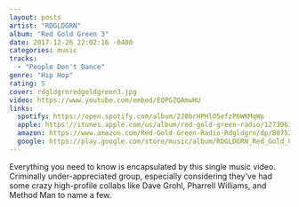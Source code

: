 ```yaml
---
layout: posts
artist: "RDGLDGRN"
album: "Red Gold Green 3"
date: 2017-12-26 22:02:16 -0400
categories: music
tracks:
  - "People Don't Dance"
genre: "Hip Hop"
rating: 5
cover: rdgldgrnredgoldgreen3.jpg
video: https://www.youtube.com/embed/EQPGZQAmwHU
links:
  spotify: https://open.spotify.com/album/2J0brHPHlO5efzP6WKMqWp
  apple: https://itunes.apple.com/us/album/red-gold-green-radio/1273963038
  amazon: https://www.amazon.com/Red-Gold-Green-Radio-Rdgldgrn/dp/B0752F4N6S/
  google: https://play.google.com/store/music/album/RDGLDGRN_Red_Gold_Green_Radio?id=B7lpdtvdx6vrztpth6giiaqhtbe
---
```


Everything you need to know is encapsulated by this single music video.  Criminally under-appreciated group, especially considering they've had some crazy high-profile collabs like Dave Grohl, Pharrell Williams, and Method Man to name a few.

